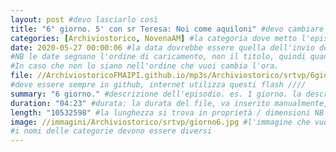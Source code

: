 ```yaml
---
layout: post #devo lasciarlo così
title: "6° giorno. 5' con sr Teresa: Noi come aquiloni" #devo cambiare il nome, lasciando tra virgolette, è il nome dell'episodio del podcast
categories: [Archiviostorico, NovenaAM] #la categoria dove metto l'episodio [novena AM] meglio fare un podcast per ogni categoria, un po' come la playlist. NB non lasciare spazi
date: 2020-05-27 00:00:06 #la data dovrebbe essere quella dell'invio del podcast, ma si può mettere una qualsiasi.
#NB le date segnano l'ordine di caricamento, non il titolo, quindi quando le carichi, se vuoi un ordine, metti le date in ordine cronologico crescente.
#In caso che non lo siano nell'ordine che vuoi cambia l'ora.
file: //ArchiviostoricoFMAIPI.github.io/mp3s/Archiviostorico/srtvp/6giornonovenaam.mp3 #File: // nome sito. nome cartella. Non serve scrivere due volte ArchiviostoricoFMAIPI. nome file, puoi caricarti tante sottocartelle in mp3s...mp3s/sottocartella/nome file.mp3 NB solo Mp3!
#deve essere sempre in github, internet utilizza questi flash ////
summary: "6 giorno." #descrizione dell'episodio. es. 1 giorno. la descrizione dell'audio.
duration: "04:23" #durata: la durata del file, va inserito manualmente, non lo fa il programma
length: "10532598" #la lunghezza si trova in proprietà / dimensioni NB in byte
image: //immagini/Archiviostorico/srtvp/giorno6.jpg #l'immagine che vuoi mettere, è la cartella su PC dove metti le immagini, NB Attenzione alle maiuscole e minuscole
#i nomi delle categorie devono essere diversi
---
```

